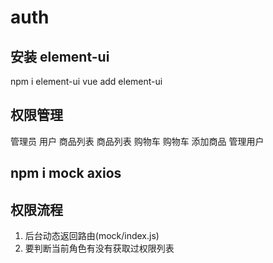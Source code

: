 # auth

## 安装 element-ui

npm i element-ui
vue add element-ui

## 权限管理

管理员 用户
商品列表 商品列表
购物车 购物车
添加商品
管理用户

## npm i mock axios

## 权限流程

1. 后台动态返回路由(mock/index.js)
2. 要判断当前角色有没有获取过权限列表
